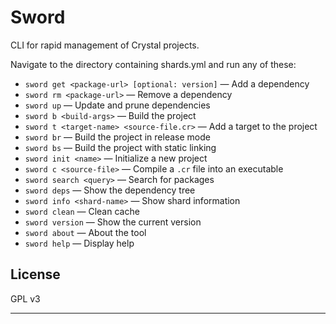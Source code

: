 # Sword

CLI for rapid management of Crystal projects.

Navigate to the directory containing shards.yml and run any of these:

-  `sword get <package-url> [optional: version]` — Add a dependency
-  `sword rm <package-url>` — Remove a dependency
-  `sword up` — Update and prune dependencies
-  `sword b <build-args>` — Build the project
-  `sword t <target-name> <source-file.cr>` — Add a target to the project
-  `sword br` — Build the project in release mode
-  `sword bs` — Build the project with static linking
-  `sword init <name>` — Initialize a new project
-  `sword c <source-file>` — Compile a `.cr` file into an executable
-  `sword search <query>` — Search for packages
-  `sword deps` — Show the dependency tree
-  `sword info <shard-name>` — Show shard information
-  `sword clean` — Clean cache
-  `sword version` — Show the current version
-  `sword about` — About the tool
-  `sword help` — Display help

## License

GPL v3

---
